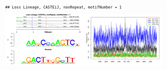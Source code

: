 

```
## Loss Lineage, CASTEiJ, nonRepeat, motifNumber = 1
```

![plot of chunk motifPValues](figure/motifPValues-1.png)
  
